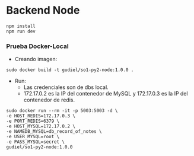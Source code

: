 # Backend Node

```
npm install
npm run dev
```

### Prueba Docker-Local

* Creando imagen:

```
sudo docker build -t gudiel/so1-py2-node:1.0.0 .
```

* Run:
    * Las credenciales son de dbs local.
    * 172.17.0.2 es la IP del contenedor de MySQL y 172.17.0.3 es la IP del contenedor de redis.

```
sudo docker run --rm -it -p 5003:5003 -d \
-e HOST_REDIS=172.17.0.3 \
-e PORT_REDIS=6379 \
-e HOST_MYSQL=172.17.0.2 \
-e NAMEDB_MYSQL=db_record_of_notes \
-e USER_MYSQL=root \
-e PASS_MYSQL=secret \
gudiel/so1-py2-node:1.0.0
```